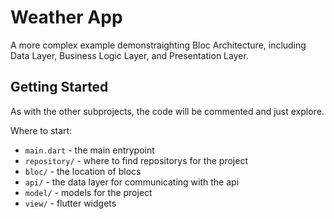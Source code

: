 # Weather App

A more complex example demonstraighting Bloc Architecture, including Data Layer, Business Logic Layer, and Presentation Layer.

## Getting Started

As with the other subprojects, the code will be commented and just explore.

Where to start:
 - `main.dart` - the main entrypoint
 - `repository/` - where to find repositorys for the project
 - `bloc/` - the location of blocs
 - `api/` - the data layer for communicating with the api
 - `model/` - models for the project
 - `view/` - flutter widgets
